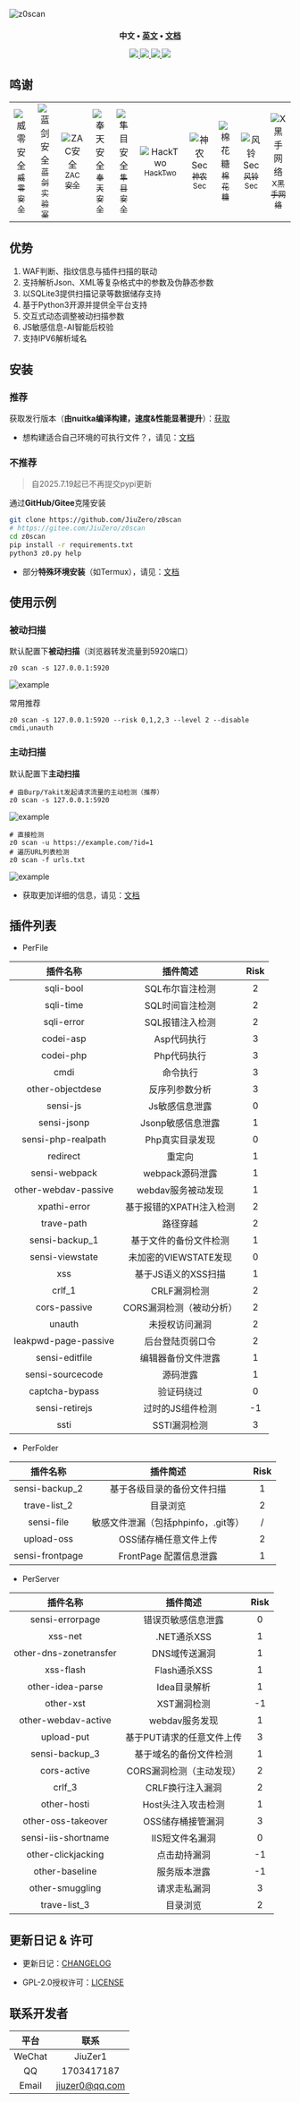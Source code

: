![z0scan](https://socialify.git.ci/JiuZero/z0scan/image?description=1&font=Raleway&language=1&logo=https%3A%2F%2Fraw.githubusercontent.com%2FJiuZero%2Fz0scan%2Frefs%2Fheads%2Fmain%2Fdoc%2Flogo.png&owner=1&pattern=Solid&theme=Auto)

<h4 align="center" dir="auto">
  中文 • <a href="https://github.com/JiuZero/z0scan/blob/master/README.MD">英文</a> • <a href="https://jiuzero.github.io/tags/z0scan/">文档</a>
</p>

<p align="center">
  <a href="https://www.python.org/">
    <img src="https://img.shields.io/badge/Python-3776AB?style=flat&logo=python&logoColor=white">
  </a>
  <a href="https://github.com/JiuZero/z0scan">
    <img src="https://img.shields.io/github/last-commit/JiuZero/z0scan?style=flat&logo=github">
  </a>
  <a href="https://github.com/JiuZero/z0scan">
    <img src="https://img.shields.io/github/stars/JiuZero/z0scan?style=flat&logo=github&color=yellow">
  </a>
  <a href="https://www.gnu.org/licenses/gpl-2.0.en.html">
    <img src="https://img.shields.io/badge/License-GPL2-red?style=flat&logo=gnu">
  </a>
</p>

## 鸣谢

<div><table frame=void>
	<tr>
    <td align="center">
        <img src="https://images.weserv.nl/?mask=circle&w=60&h=60&url=raw.githubusercontent.com/JiuZero/z0scan/main/doc/contributors/1.jpg"alt="威零安全"/>
        <br>
        <a href="https://mp.weixin.qq.com/mp/profile_ext?action=home&__biz=Mzg4Mzg4OTIyMA====&scene=124#wechat_redirect"><sub>威零安全</sub></a>
    </td>
    <td align="center">
        <img src="https://images.weserv.nl/?mask=circle&w=60&h=60&url=raw.githubusercontent.com/JiuZero/z0scan/main/doc/contributors/2.jpg"alt="蓝剑安全"/>
        <br>
        <a href="https://mp.weixin.qq.com/mp/profile_ext?action=home&__biz=MzkxMzI5NzI5Mg==&scene=124#wechat_redirect"><sub>蓝剑实验室</sub></a>
    </td>
    <td align="center">
        <img src="https://images.weserv.nl/?mask=circle&w=60&h=60&url=raw.githubusercontent.com/JiuZero/z0scan/main/doc/contributors/4.jpg"alt="ZAC安全"/>
        <br>
        <a href="https://mp.weixin.qq.com/mp/profile_ext?action=home&__biz=MzkzMjIxMDU5OA==&scene=124#wechat_redirect"><sub>ZAC安全</sub></a>
    </td>
    <td align="center">
        <img src="https://images.weserv.nl/?mask=circle&w=60&h=60&url=raw.githubusercontent.com/JiuZero/z0scan/main/doc/contributors/5.jpg"alt="奉天安全"/>
        <br>
        <a href="https://mp.weixin.qq.com/mp/profile_ext?action=home&__biz=Mzk0NjQ2NzQ0Ng==&scene=124#wechat_redirect"><sub>奉天安全</sub></a>
    </td>
    <td align="center">
        <img src="https://images.weserv.nl/?mask=circle&w=60&h=60&url=raw.githubusercontent.com/JiuZero/z0scan/main/doc/contributors/10.png"alt="隼目安全"/>
        <br>
        <a href="https://www.cn-fnst.top"><sub>隼目安全</sub></a>
    </td>
    <td align="center">
        <img src="https://images.weserv.nl/?mask=circle&w=60&h=60&url=raw.githubusercontent.com/JiuZero/z0scan/main/doc/contributors/3.jpg"alt="HackTwo"/>
        <br>
        <a href="https://mp.weixin.qq.com/s/XvCq_kBAY-aDUH0uE3-oOQ"><sub>HackTwo</sub></a>
    </td>
    <td align="center">
        <img src="https://images.weserv.nl/?mask=circle&w=60&h=60&url=raw.githubusercontent.com/JiuZero/z0scan/main/doc/contributors/6.jpg"alt="神农Sec"/>
        <br>
        <a href="https://xz.aliyun.com/users/141291/"><sub>神农Sec</sub></a>
    </td>
    <td align="center">
        <img src="https://images.weserv.nl/?mask=circle&w=60&h=60&url=raw.githubusercontent.com/JiuZero/z0scan/main/doc/contributors/7.jpg"alt="棉花糖"/>
        <br>
        <a href="javascript:void(0)"><sub>棉花糖</sub></a>
    </td>
    <td align="center">
        <img src="https://images.weserv.nl/?mask=circle&w=60&h=60&url=raw.githubusercontent.com/JiuZero/z0scan/main/doc/contributors/8.jpg"alt="风铃Sec"/>
        <br>
        <a href="https://mp.weixin.qq.com/mp/profile_ext?action=home&__biz=Mzk0MjY1ODE5Mg==&scene=124#wechat_redirect"><sub>风铃Sec</sub></a>
    </td>
    <td align="center">
        <img src="https://images.weserv.nl/?mask=circle&w=60&h=60&url=raw.githubusercontent.com/JiuZero/z0scan/main/doc/contributors/9.png"alt="X黑手网络"/>
        <br>
        <a href="https://xheishou.com"><sub>X黑手网络</sub></a>
    </td>
  </tr>
</table></div>

## 优势

1. WAF判断、指纹信息与插件扫描的联动
2. 支持解析Json、XML等复杂格式中的参数及伪静态参数
3. 以SQLite3提供扫描记录等数据储存支持
4. 基于Python3开源并提供全平台支持
5. 交互式动态调整被动扫描参数
6. JS敏感信息-AI智能后校验
7. 支持IPV6解析域名

## 安装

### 推荐

获取发行版本（**由nuitka编译构建，速度&性能显著提升**）：[获取](https://github.com/JiuZero/z0scan/releases)

- 想构建适合自己环境的可执行文件？，请见：[文档](https://jiuzero.github.io/tags/z0scan/)

### 不推荐

> 自2025.7.19起已不再提交pypi更新

通过**GitHub/Gitee**克隆安装
```bash
git clone https://github.com/JiuZero/z0scan
# https://gitee.com/JiuZero/z0scan
cd z0scan
pip install -r requirements.txt
python3 z0.py help
```

- 部分**特殊环境安装**（如Termux），请见：[文档](https://jiuzero.github.io/tags/z0scan/)

## 使用示例

### 被动扫描

默认配置下**被动扫描**（浏览器转发流量到5920端口）
```
z0 scan -s 127.0.0.1:5920
```

![example](doc/example0.png)

常用推荐
```
z0 scan -s 127.0.0.1:5920 --risk 0,1,2,3 --level 2 --disable cmdi,unauth
```

### 主动扫描

默认配置下**主动扫描**
```
# 由Burp/Yakit发起请求流量的主动检测（推荐）
z0 scan -s 127.0.0.1:5920
```

![example](doc/example1.png)

```
# 直接检测
z0 scan -u https://example.com/?id=1
# 遍历URL列表检测
z0 scan -f urls.txt
```

![example](doc/example2.png)

- 获取更加详细的信息，请见：[文档](https://jiuzero.github.io/tags/z0scan/)

## 插件列表

- PerFile

|插件名称|插件简述|Risk|
|:---:|:----:|:----:|
|sqli-bool|SQL布尔盲注检测|2|
|sqli-time|SQL时间盲注检测|2|
|sqli-error|SQL报错注入检测|2|
|codei-asp|Asp代码执行|3|
|codei-php|Php代码执行|3|
|cmdi|命令执行|3|
|other-objectdese|反序列参数分析|3|
|sensi-js|Js敏感信息泄露|0|
|sensi-jsonp|Jsonp敏感信息泄露|1|
|sensi-php-realpath|Php真实目录发现|0|
|redirect|重定向|1|
|sensi-webpack|webpack源码泄露|1|
|other-webdav-passive|webdav服务被动发现|1|
|xpathi-error|基于报错的XPATH注入检测|2|
|trave-path|路径穿越|2|
|sensi-backup_1|基于文件的备份文件检测|1|
|sensi-viewstate|未加密的VIEWSTATE发现|0|
|xss|基于JS语义的XSS扫描|1|
|crlf_1|CRLF漏洞检测|2|
|cors-passive|CORS漏洞检测（被动分析）|2|
|unauth|未授权访问漏洞|2|
|leakpwd-page-passive|后台登陆页弱口令|2|
|sensi-editfile|编辑器备份文件泄露|1|
|sensi-sourcecode|源码泄露|1|
|captcha-bypass|验证码绕过|0|
|sensi-retirejs|过时的JS组件检测|-1|
|ssti|SSTI漏洞检测|3|

- PerFolder

|插件名称|插件简述|Risk|
|:---:|:----:|:----:|
|sensi-backup_2|基于各级目录的备份文件扫描|1|
|trave-list_2|目录浏览|2|
|sensi-file|敏感文件泄漏（包括phpinfo，.git等）|/|
|upload-oss|OSS储存桶任意文件上传|2|
|sensi-frontpage|FrontPage 配置信息泄露|1|

- PerServer

|插件名称|插件简述|Risk|
|:---:|:----:|:----:|
|sensi-errorpage|错误页敏感信息泄露|0|
|xss-net|.NET通杀XSS|1|
|other-dns-zonetransfer|DNS域传送漏洞|1|
|xss-flash|Flash通杀XSS|1|
|other-idea-parse|Idea目录解析|1|
|other-xst|XST漏洞检测|-1|
|other-webdav-active|webdav服务发现|1|
|upload-put|基于PUT请求的任意文件上传|3|
|sensi-backup_3|基于域名的备份文件检测|1|
|cors-active|CORS漏洞检测（主动发现）|2|
|crlf_3|CRLF换行注入漏洞|2|
|other-hosti|Host头注入攻击检测|1|
|other-oss-takeover|OSS储存桶接管漏洞|3|
|sensi-iis-shortname|IIS短文件名漏洞|0|
|other-clickjacking|点击劫持漏洞|-1|
|other-baseline|服务版本泄露|-1|
|other-smuggling|请求走私漏洞|3|
|trave-list_3|目录浏览|2|

## 更新日记 & 许可

- 更新日记：[CHANGELOG](https://github.com/JiuZero/z0scan/blob/master/doc/CHANGELOG.MD)

- GPL-2.0授权许可：[LICENSE](https://github.com/JiuZero/z0scan/blob/master/LICENSE)

## 联系开发者

|平台|联系|
|:---:|:----:|
|WeChat|JiuZer1|
|QQ|1703417187|
|Email|jiuzer0@qq.com|